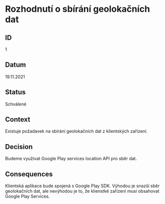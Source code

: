 # Rozhodnutí o sbírání geolokačních dat
## ID
1

## Datum
19.11.2021

## Status
Schválené

## Context
Existuje požadavek na sbírání geolokačních dat z klientských zařízení.

## Decision
Budeme využívat Google Play services location API pro sběr dat.

## Consequences
Klientská aplikace bude spojená s Google Play SDK. Výhodou je snazší sběr geolokačních dat, ale nevýhodou je to, že klienstké zařízení musí obsahovat Google Play Services.